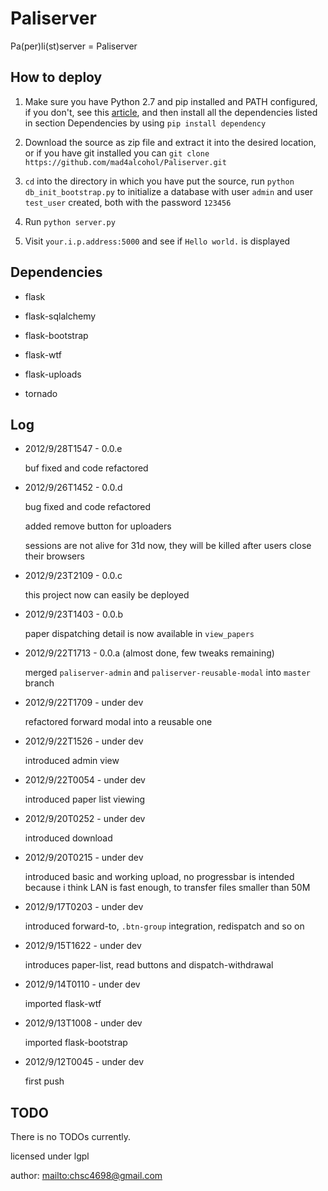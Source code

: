 Paliserver
==========

Pa(per)li(st)server = Paliserver

How to deploy
-------------

1. Make sure you have Python 2.7 and pip installed and PATH configured,
   if you don't, see this [article](http://www.pip-installer.org/en/latest/installing.html), and then
   install all the dependencies listed in section Dependencies by using `pip install dependency`

2. Download the source as zip file and extract it into the desired location,
   or if you have git installed you can `git clone https://github.com/mad4alcohol/Paliserver.git`

3. `cd` into the directory in which you have put the source, run `python db_init_bootstrap.py`
   to initialize a database with user `admin` and user `test_user` created,
   both with the password `123456`

4. Run `python server.py`

5. Visit `your.i.p.address:5000` and see if `Hello world.` is displayed

Dependencies
------------

* flask

* flask-sqlalchemy

* flask-bootstrap

* flask-wtf

* flask-uploads

* tornado

Log
---

*   2012/9/28T1547 - 0.0.e

    buf fixed and code refactored

*   2012/9/26T1452 - 0.0.d

    bug fixed and code refactored

    added remove button for uploaders

    sessions are not alive for 31d now, they will be killed after users close their browsers

*   2012/9/23T2109 - 0.0.c

    this project now can easily be deployed

*   2012/9/23T1403 - 0.0.b

    paper dispatching detail is now available in `view_papers`

*   2012/9/22T1713 - 0.0.a (almost done, few tweaks remaining)

    merged `paliserver-admin` and `paliserver-reusable-modal` into `master` branch

*   2012/9/22T1709 - under dev

    refactored forward modal into a reusable one

*   2012/9/22T1526 - under dev

    introduced admin view

*   2012/9/22T0054 - under dev

    introduced paper list viewing

*   2012/9/20T0252 - under dev

    introduced download

*   2012/9/20T0215 - under dev

    introduced basic and working upload, no progressbar is intended because i think LAN is fast enough,
    to transfer files smaller than 50M

*   2012/9/17T0203 - under dev

    introduced forward-to, `.btn-group` integration, redispatch and so on

*   2012/9/15T1622 - under dev

    introduces paper-list, read buttons and dispatch-withdrawal

*   2012/9/14T0110 - under dev

    imported flask-wtf

*   2012/9/13T1008 - under dev

    imported flask-bootstrap

*   2012/9/12T0045 - under dev

    first push


TODO
----

There is no TODOs currently.


licensed under lgpl

author: <mailto:chsc4698@gmail.com>
